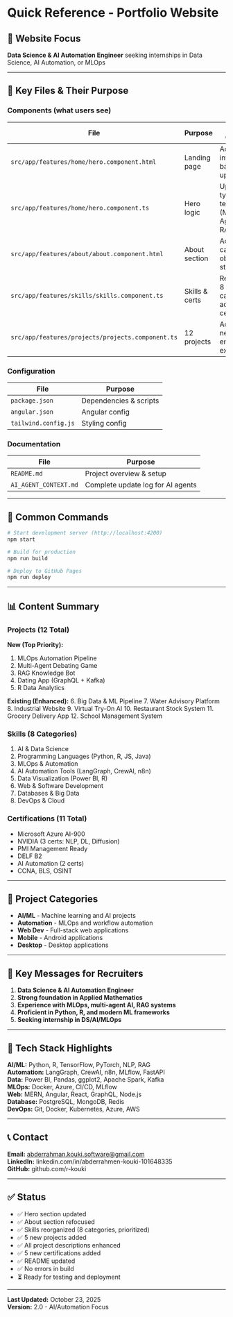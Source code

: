 # Quick Reference - Portfolio Website

## 🎯 Website Focus
**Data Science & AI Automation Engineer** seeking internships in Data Science, AI Automation, or MLOps

---

## 📁 Key Files & Their Purpose

### Components (what users see)

| File | Purpose | Recent Changes |
|------|---------|----------------|
| `src/app/features/home/hero.component.html` | Landing page | Added internship banner, updated title |
| `src/app/features/home/hero.component.ts` | Hero logic | Updated typewriter text (MLOps, AI Agents, RAG) |
| `src/app/features/about/about.component.html` | About section | Added career objective statement |
| `src/app/features/skills/skills.component.ts` | Skills & certs | Reorganized 8 categories, added 5 certs |
| `src/app/features/projects/projects.component.ts` | 12 projects | Added 5 new, enhanced 7 existing |

### Configuration

| File | Purpose |
|------|---------|
| `package.json` | Dependencies & scripts |
| `angular.json` | Angular config |
| `tailwind.config.js` | Styling config |

### Documentation

| File | Purpose |
|------|---------|
| `README.md` | Project overview & setup |
| `AI_AGENT_CONTEXT.md` | Complete update log for AI agents |

---

## 🚀 Common Commands

```bash
# Start development server (http://localhost:4200)
npm start

# Build for production
npm run build

# Deploy to GitHub Pages
npm run deploy
```

---

## 📊 Content Summary

### Projects (12 Total)
**New (Top Priority):**
1. MLOps Automation Pipeline
2. Multi-Agent Debating Game
3. RAG Knowledge Bot
4. Dating App (GraphQL + Kafka)
5. R Data Analytics

**Existing (Enhanced):**
6. Big Data & ML Pipeline
7. Water Advisory Platform
8. Industrial Website
9. Virtual Try-On AI
10. Restaurant Stock System
11. Grocery Delivery App
12. School Management System

### Skills (8 Categories)
1. AI & Data Science
2. Programming Languages (Python, R, JS, Java)
3. MLOps & Automation
4. AI Automation Tools (LangGraph, CrewAI, n8n)
5. Data Visualization (Power BI, R)
6. Web & Software Development
7. Databases & Big Data
8. DevOps & Cloud

### Certifications (11 Total)
- Microsoft Azure AI-900
- NVIDIA (3 certs: NLP, DL, Diffusion)
- PMI Management Ready
- DELF B2
- AI Automation (2 certs)
- CCNA, BLS, OSINT

---

## 🎨 Project Categories

- **AI/ML** - Machine learning and AI projects
- **Automation** - MLOps and workflow automation
- **Web Dev** - Full-stack web applications
- **Mobile** - Android applications
- **Desktop** - Desktop applications

---

## 📝 Key Messages for Recruiters

1. **Data Science & AI Automation Engineer**
2. **Strong foundation in Applied Mathematics**
3. **Experience with MLOps, multi-agent AI, RAG systems**
4. **Proficient in Python, R, and modern ML frameworks**
5. **Seeking internship in DS/AI/MLOps**

---

## 🔧 Tech Stack Highlights

**AI/ML:** Python, R, TensorFlow, PyTorch, NLP, RAG  
**Automation:** LangGraph, CrewAI, n8n, MLflow, FastAPI  
**Data:** Power BI, Pandas, ggplot2, Apache Spark, Kafka  
**MLOps:** Docker, Azure, CI/CD, MLflow  
**Web:** MERN, Angular, React, GraphQL, Node.js  
**Database:** PostgreSQL, MongoDB, Redis  
**DevOps:** Git, Docker, Kubernetes, Azure, AWS

---

## 📞 Contact

**Email:** abderrahman.kouki.software@gmail.com  
**LinkedIn:** linkedin.com/in/abderrahmen-kouki-101648335  
**GitHub:** github.com/r-kouki

---

## ✅ Status

- ✅ Hero section updated
- ✅ About section refocused
- ✅ Skills reorganized (8 categories, prioritized)
- ✅ 5 new projects added
- ✅ All project descriptions enhanced
- ✅ 5 new certifications added
- ✅ README updated
- ✅ No errors in build
- ⏳ Ready for testing and deployment

---

**Last Updated:** October 23, 2025  
**Version:** 2.0 - AI/Automation Focus
